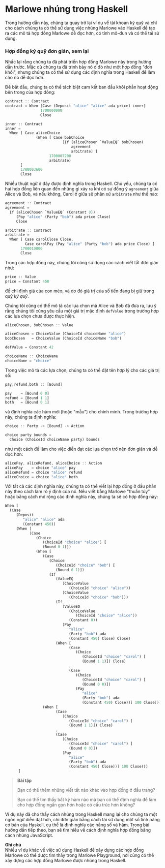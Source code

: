# Marlowe nhúng trong Haskell

Trong hướng dẫn này, chúng ta quay trở lại ví dụ về tài khoản ký quỹ và chỉ cho cách chúng ta có thể sử dụng việc nhúng Marlowe vào Haskell để tạo ra các mô tả hợp đồng Marlowe dễ đọc hơn, có tính mô-đun và có thể tái sử dụng.

### Hợp đồng ký quỹ đơn giản, xem lại

Nhắc lại rằng chúng ta đã phát triển hợp đồng Marlowe này trong hướng dẫn trước. Mặc dù chúng ta đã trình bày nó ở đó như một hợp đồng "đơn khối", nhưng chúng ta có thể sử dụng các định nghĩa trong Haskell để làm cho nó dễ đọc hơn.&#x20;

Để bắt đầu, chúng ta có thể tách biệt cam kết ban đầu khỏi phần hoạt động bên trong của hợp đồng:

```rust
contract :: Contract
contract = When [Case (Deposit "alice" "alice" ada price) inner]
                1700000000
                Close

inner :: Contract
inner =
  When [ Case aliceChoice
              (When [ Case bobChoice
                          (If (aliceChosen `ValueEQ` bobChosen)
                              agreement
                              arbitrate) ]
                    1700007200
                    arbitrate)
       ]
       1700003600
       Close
```

Nhiều thuật ngữ ở đây được định nghĩa trong Haskell. Chủ yếu, chúng ta có hai hợp đồng liên quan đến những gì xảy ra khi có sự đồng ý `agreement` giữa Alice và Bob, và nếu không, Carol ở giữa sẽ phân xử `arbitrate` như thế nào:

```rust
agreement :: Contract
agreement =
  If (aliceChosen `ValueEQ` (Constant 0))
     (Pay "alice" (Party "bob") ada price Close)
     Close

arbitrate :: Contract
arbitrate =
  When [ Case carolClose Close,
         Case carolPay (Pay "alice" (Party "bob") ada price Close) ]
       1700010800
       Close
```

Trong các hợp đồng này, chúng tôi cũng sử dụng các cách viết tắt đơn giản như:

```rust
price :: Value
price = Constant 450
```

để chỉ định giá của con mèo, và do đó giá trị của số tiền đang bị giữ trong quỹ _ký quỹ_.

Chúng tôi cũng có thể mô tả các lựa chọn mà Alice và Bob đã đưa ra, lưu ý rằng chúng tôi cũng yêu cầu một giá trị mặc định `defValue` trong trường hợp các lựa chọn chưa được thực hiện.

```rust
aliceChosen, bobChosen :: Value

aliceChosen = ChoiceValue (ChoiceId choiceName "alice")
bobChosen   = ChoiceValue (ChoiceId choiceName "bob")

defValue = Constant 42

choiceName :: ChoiceName
choiceName = "choice"
```

Trong việc mô tả các lựa chọn, chúng ta có thể đặt tên hợp lý cho các giá trị số:

```rust
pay,refund,both :: [Bound]

pay    = [Bound 0 0]
refund = [Bound 1 1]
both   = [Bound 0 1]
```

và định nghĩa các hàm mới (hoặc "mẫu") cho chính mình. Trong trường hợp này, chúng ta định nghĩa:

```rust
choice :: Party -> [Bound] -> Action

choice party bounds =
  Choice (ChoiceId choiceName party) bounds
```

như một cách để làm cho việc diễn đạt các lựa chọn trở nên đơn giản và dễ đọc hơn:

```rust
alicePay, aliceRefund, aliceChoice :: Action
alicePay    = choice "alice" pay
aliceRefund = choice "alice" refund
aliceChoice = choice "alice" both
```

Với tất cả các định nghĩa này, chúng ta có thể viết lại hợp đồng ở đầu phần này theo cách làm rõ ý định của nó. Nếu viết bằng Marlowe "thuần túy" hoặc bằng cách mở rộng các định nghĩa này, chúng ta sẽ có hợp đồng này:

```rust
When [
  (Case
     (Deposit
        "alice" "alice" ada
        (Constant 450))
     (When [
           (Case
              (Choice
                 (ChoiceId "choice" "alice") [
                 (Bound 0 1)])
              (When [
                 (Case
                    (Choice
                       (ChoiceId "choice" "bob") [
                       (Bound 0 1)])
                    (If
                       (ValueEQ
                          (ChoiceValue
                             (ChoiceId "choice" "alice"))
                          (ChoiceValue
                             (ChoiceId "choice" "bob")))
                       (If
                          (ValueEQ
                             (ChoiceValue
                                (ChoiceId "choice" "alice"))
                             (Constant 0))
                          (Pay
                             "alice"
                             (Party "bob") ada
                             (Constant 450) Close) Close)
                       (When [
                             (Case
                                (Choice
                                   (ChoiceId "choice" "carol") [
                                   (Bound 1 1)]) Close)
                             ,
                             (Case
                                (Choice
                                   (ChoiceId "choice" "carol") [
                                   (Bound 0 0)])
                                (Pay
                                   "alice"
                                   (Party "bob") ada
                                   (Constant 450) Close))] 100 Close)))] 60
                 (When [
                       (Case
                          (Choice
                             (ChoiceId "choice" "carol") [
                             (Bound 1 1)]) Close)
                       ,
                       (Case
                          (Choice
                             (ChoiceId "choice" "carol") [
                             (Bound 0 0)])
                          (Pay
                             "alice"
                             (Party "bob") ada
                             (Constant 450) Close))] 100 Close)))
      ]
```

> **Bài tập**
>
> Bạn có thể thêm những viết tắt nào khác vào hợp đồng ở đầu trang?
>
> Bạn có thể tìm thấy bất kỳ hàm nào mà bạn có thể định nghĩa để làm cho hợp đồng ngắn gọn hơn hoặc có cấu trúc hơn không?

Ví dụ này đã cho thấy cách nhúng trong Haskell mang lại cho chúng ta một ngôn ngữ diễn đạt hơn, chỉ đơn giản bằng cách tái sử dụng một số tính năng cơ bản của Haskell, cụ thể là định nghĩa các hằng số và hàm. Trong bài hướng dẫn tiếp theo, bạn sẽ tìm hiểu về cách định nghĩa hợp đồng bằng cách nhúng JavaScript.

**Ghi chú**\
Nhiều ví dụ khác về việc sử dụng Haskell để xây dựng các hợp đồng Marlowe có thể được tìm thấy trong Marlowe Playground, nơi cũng có thể xây dựng các hợp đồng Marlowe được nhúng trong Haskell.
